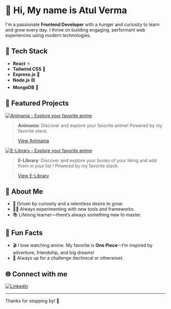 # 👋 Hi, My name is Atul Verma

I'm a passionate **Frontend Developer** with a hunger and curiosity to learn and grow every day. I thrive on building engaging, performant web experiences using modern technologies.

## 🚀 Tech Stack
- **React** ⚛️
- **Tailwind CSS** 🎨
- **Express.js** 🚂
- **Node.js** 🟩
- **MongoDB** 🍃

## 🌟 Featured Projects

[![Animania - Explore your favorite anime](https://img.shields.io/badge/Live%20Project-Animania-black?style=for-the-badge&logo=vercel)](https://animania-black.vercel.app)

> **Animania**: Discover and explore your favorite anime! Powered by my favorite stack.
>
> [View Animania](https://animania-black.vercel.app)

[![E-Library - Explore your favorite anime](https://img.shields.io/badge/Live%20Project-E%20Library?style=for-the-badge&logo=vercel)](https://elib-rary.vercel.app)

> **E-Library**: Discover and explore your books of your liking and add them in your list ! Powered by my favorite stack.
>
> [View E-Library](https://elib-rary.vercel.app)

## 📝 About Me

- 🚀 Driven by curiosity and a relentless desire to grow.
- 👨‍💻 Always experimenting with new tools and frameworks.
- 📚 Lifelong learner—there’s always something new to master.

## 🍥 Fun Facts

- 🎬 I love watching anime. My favorite is **One Piece**—I’m inspired by adventure, friendship, and big dreams!
- 🧩 Always up for a challenge (technical or otherwise).

## 🌐 Connect with me

[![LinkedIn](https://img.shields.io/badge/LinkedIn-blue?style=flat-square&logo=linkedin)](https://www.linkedin.com/in/atul-verma-wired/)

---

Thanks for stopping by! 🚢
